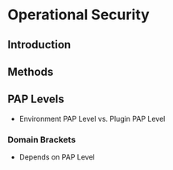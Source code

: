# Operational Security

## Introduction

## Methods

## PAP Levels

- Environment PAP Level vs. Plugin PAP Level

### Domain Brackets

- Depends on PAP Level

